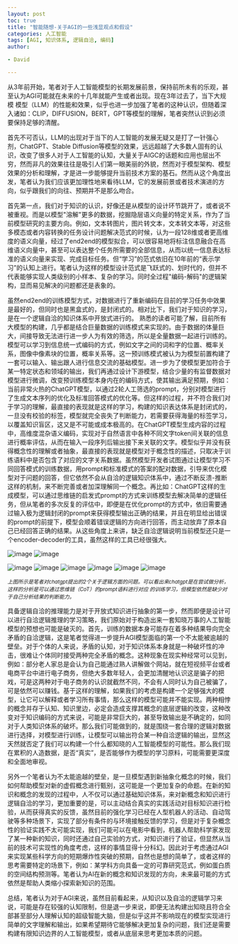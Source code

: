 ```yaml
---
layout: post
toc: true
title: "智能随想-关于AGI的一些浅显观点和假设"
categories: 人工智能
tags: [AGI, 知识体系, 逻辑自洽, 编码]
author:

- David

---
```


从3年前开始，笔者对于人工智能模型的长期发展前景，保持前所未有的乐观，甚至认为AGI可能就在未来的十几年就能产生或者出现。现在3年过去了，当下大规模
模型（LLM）的性能和效果，似乎也进一步加强了笔者的这种认识，但随着深入诸如：CLIP，DIFFUSION，BERT，GPT等模型的理解，笔者突然认识到必须要保持足够的清醒。

首先不可否认，LLM的出现对于当下的人工智能的发展无疑又是打了一针强心剂，ChatGPT、Stable Diffusion等模型的效果，远远超越了大多数人固有的认识，改变了很多人对于人工智能的认知，大量关于AIGC的话题和应用也层出不穷，然而非凡的效果往往是吸引人们第一眼美丽的外貌，然而对于模型架构、模型效果的分析和理解，才是进一步能够提升当前技术方案的基石。然而从这个角度出发，笔者认为我们应该更加理性地来看待LLM，它的发展前景或者技术演进的方向，似乎跟我们的向往、预期并不是那么吻合。

首先第一点，我们对于知识的认识，好像还是从模型的设计环节跳开了，或者说不被重视。而是以模型"溶解"更多的数据，挖掘隐层语义向量的特定关系，作为了当前模型研究的主要方向。例如，文本转图片，图片转文本，文本转文本等，对这些多模态或者内容转换的任务设计问题解决范式的时候，认为一段128维或者更高维度的语义向量，经过了end2end的模型拟合，可以很容易地将标注信息融合在高维语义向量中，甚至可以表达整个任务所需要的全部信息，从而以统一信息表达标准的语义向量来实现、完成目标任务。但“学习”的范式依旧在10年前的“表示学习”的认知上进行。笔者认为这样的模型设计范式是飞跃式的、划时代的，但并不代表能够实现人类级别的小样本、复杂的学习。同时全过程"编码-解码"的逻辑架构，显而易见解决的问题都还是表象的。

虽然end2end的训练模型方式，对数据进行了重新编码在目前的学习任务中效果是最好的，但同时也是黑盒式的，是封闭式的。相对比下，我们对于知识的学习，是在一个逻辑自洽的知识体系中开放式进行的。 熟悉的读者可能了解，目前所有大模型的构建，几乎都是结合巨量数据的训练模式来实现的。由于数据的体量巨大，间接导致无法进行进一步人为有效的筛选，所以是全量数据一起进行训练的。模型可以学习到信息统一式编码的方式，例如文字之间的词和字的位置、概率关系，图像中像素块的位置，概率关系等。这一预训练模式被认为为模型前置构建了一套可以输入、输出跟人进行信息交流的基础模型。进一步为了使模型更加符合于某一特定状态和领域的输出，我们再通过设计下游模型，结合少量的有监督数据对模型进行微调，改变预训练模型本身内在的编码方式，使其输出满足预期，例如：当前非常火热的ChatGPT模型，以通过2轮人工筛选的prompt，分别对模型进行了生成文本序列的优化及标准回答模式的优化等。但这样的过程，并不符合我们对于学习的理解，最直接的表现就是这样的学习，构建的知识表达体系是封闭式的，一旦没有校验的标签，模型就完全丧失了判断能力，若需要获得海量的标签学习，以覆盖知识盲区，这又是不可能或成本极高的。在ChatGPT模型生成内容的过程中，高维度混杂语义编码，实现对于自然语言中各种不同文字token间关联的信息进行概率评估，从而在输入一段序列后输出接下来关联的文字。模型似乎并没有获得概念性的理解或者抽象，最直接的表现就是模型对于概念性的描述，只取决于训练语料中是否包含了对应的文字关系数据。虽然模型开发者试图通过让模型学习不同回答模式的训练数据，用prompt和标准模式的答案的配对数据，引导来优化模型对于问题的回答，但它依然不会从自洽的逻辑知识体系中，通过不断反溃-推断这样的机制，来不断完善或者加深理解同一个概念。再比如：ChatGPT这样的生成模型，可以通过思维链的启发式prompt的方式来训练模型去解决简单的逻辑任务，但从笔者的多次反复的评估中，即便是在优化prompt的方式中，依旧需要通过输入极为逻辑封闭的prompt来获得模型输出正确的结果，并且在明显给出错误的prompt的前提下，模型会顺着错误逻辑的方向进行回答，而主动放弃了原本自己已经回答正确的结果。从这些角度上来讲，缺乏自洽逻辑说明当前模型还只是一个encoder-decoder的工具，虽然这样的工具已经很强大。

![image](https://gitee.com/seallhf/torch_examples/raw/master/storage/20230203/0_0.jpg)
![image](https://gitee.com/seallhf/torch_examples/raw/master/storage/20230203/0_1.jpg)


![image](https://gitee.com/seallhf/torch_examples/raw/master/storage/20230203/1_0.jpg)
![image](https://gitee.com/seallhf/torch_examples/raw/master/storage/20230203/1_1.jpg)
![image](https://gitee.com/seallhf/torch_examples/raw/master/storage/20230203/1_2.jpg)
![image](https://gitee.com/seallhf/torch_examples/raw/master/storage/20230203/1_3.jpg)
![image](https://gitee.com/seallhf/torch_examples/raw/master/storage/20230203/1_4.jpg)
![image](https://gitee.com/seallhf/torch_examples/raw/master/storage/20230203/1_5.jpg)

<sub>_上图所示是笔者对chatgpt提出的2个关于逻辑方面的问题。可以看出来chatgpt是在尝试做分析，这样的分析是可以通过思维链（CoT）的prompt语料进行对应
的训练学习，但模型依然是缺少对于自己分析结果的判断能力。_</sub>

具备逻辑自洽的推理能力是对于开放式知识进行抽象的第一步，然而即便是设计可以进行自洽逻辑推理的学习策略，我们原始对于构造出来一套知晓万事的人工智能模型的预想也可能是破灭的。首先，训练的数据本身可能存在着多种结果导向完全矛盾的自洽逻辑，这是笔者觉得进一步提升AGI模型面临的第一个不太能被逾越的壁垒。对于个体的人来说，矛盾的认知，对于知识体系本身就是一种破坏性的冲击，很难让个体同时接受两种完全矛盾的概念。这种现象在现实种经常可以见到，例如：部分老人家总是会认为自己能通过熟人讲解做个网站，就在短视频平台或者电商平台中进行电子商务，但绝大多数年轻人，会更加清醒地认识这是骗子的把戏，可是这两种对于电子商务的认识就截然不同，不会有人同时认为自己被骗了，可是依然可以赚钱。基于这样的理解，如果我们的考虑是构建一个足够强大的模型，让它可以解释或者学习所有事情，那么这样的模型可能并不能实现。两种相悖的概念并存于认知、知识里边，必定会造成支撑其概念的底层逻辑的改变，这种改变对于知识编码的方式来说，可能是非常巨大的，甚至导致输出是不确定的，如同对于人类知识体系的破坏。那么我们可能做到的，就是围绕一套合理的逻辑对数据进行选择，对模型进行训练，让模型可以输出符合某一种自洽逻辑的输出，显然这天然就否定了我们可以构建一个什么都知晓的人工智能模型的可能性。那么我们现在累积的人造数据，是否“真实”，是否能够作为模型的学习原料，可能需要更深度和全面地审视。

另外一个笔者认为不太能逾越的壁垒，是一旦模型遇到新抽象化概念的时候，我们如何帮助模型对新的虚假概念进行甄别，这可能是一个更加复杂的命题。在新的知识和概念的发现的过程中，人不仅可以通过基础知识体系，来对新概念和知识进行逻辑自洽的学习，更加重要的是，可以主动结合真实的实践活动对目标知识进行检验，从而获得真实的反馈，虽然目前的强化学习已经在人型机器人的活动、自动驾驶等多种场景下，实现了部分有条件的与环境接触反馈的学习，但是对于复杂概念性的验证实践不太可能实现，我们可能可以在电影中看到，机器人帮助科学家发现了某一种新的知识，同时还通过自己实验的方式，对知识进行了验证，但显然从当前的技术可实现性的角度考虑，这样的事情显得十分科幻。因此对于考虑通过AGI来实现某些科学方向的短期爆炸性突破的预期，自然也是想的简单了，或者这样的思考需要特定的场景下，例如：某学科方向具备一定的可靠研究范式，例如蛋白质的空间结构预测等。笔者认为AI在新的概念和知识发现的方向，未来最可能的方式依然是帮助人类缩小探索新知识的范围。

总结，笔者认为对于AGI来说，虽然目前看起来，从知识以及自洽的逻辑学习来说，可能是存在较强的认知限制，但是退一步来说，即便无法构建出知晓且符合全部甚至部分人理解认知的超级智能大脑，但是似乎这并不影响现在的模型实现进行简单的文字理解和输出，如果希望期待它能够解决更加复杂的问题，我们还是需要构建有限知识边界的人工智能模型，或者从底层来思考更加本质的问题。
